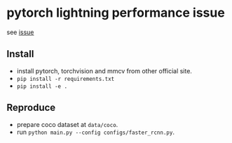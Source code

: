 # pytorch lightning performance issue

see [issue](https://github.com/PyTorchLightning/pytorch-lightning/issues/12115)

## Install

- install pytorch, torchvision and mmcv from other official site.
- `pip install -r requirements.txt`
- `pip install -e .`

## Reproduce

- prepare coco dataset at `data/coco`.
- run `python main.py --config configs/faster_rcnn.py`.
